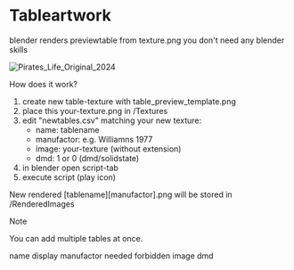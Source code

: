 # Tableartwork
blender renders previewtable from texture.png
you don't need any blender skills

![Pirates_Life_Original_2024](https://github.com/user-attachments/assets/f491e20f-9c20-414a-876b-b10cfcd3f8a9)

How does it work?

1) create new table-texture with table_preview_template.png
2) place this your-texture.png in /Textures
3) edit "newtables.csv" matching your new texture:
   - name: tablename
   - manufactor: e.g. Williamns 1977
   - image: your-texture (without extension)
   - dmd: 1 or 0 (dmd/solidstate)
5) in blender open script-tab
6) execute script (play icon)

New rendered [tablename][manufactor].png will be stored in /RenderedImages

> [!NOTE]
> You can add multiple tables at once.

name	display	manufactor	needed	forbidden	image	dmd
